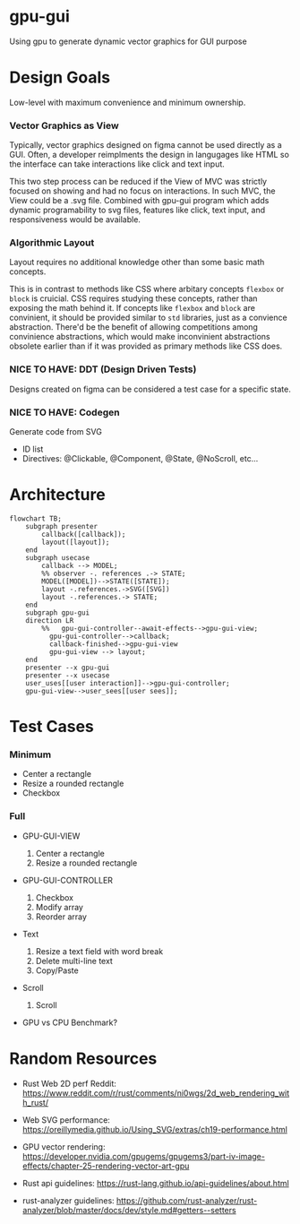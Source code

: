 # gpu-gui

Using gpu to generate dynamic vector graphics for GUI purpose

# Design Goals

Low-level with maximum convenience and minimum ownership.

### Vector Graphics as View

Typically, vector graphics designed on figma cannot be used directly as a GUI.
Often, a developer reimplments the design in langugages like HTML so the interface can take interactions like click and text input.

This two step process can be reduced if the View of MVC was strictly focused on showing and had no focus on interactions.
In such MVC, the View could be a .svg file.
Combined with gpu-gui program which adds dynamic programability to svg files, features like click, text input, and responsiveness would be available.

### Algorithmic Layout

Layout requires no additional knowledge other than some basic math concepts.

This is in contrast to methods like CSS where arbitary concepts `flexbox` or `block` is cruicial.
CSS requires studying these concepts, rather than exposing the math behind it.
If concepts like `flexbox` and `block` are convinient, it should be provided similar to `std` libraries, just as a convience abstraction.
There'd be the benefit of allowing competitions among convinience abstractions, which would make inconvinient abstractions obsolete earlier than if it was provided as primary methods like CSS does.

### NICE TO HAVE: DDT (Design Driven Tests)

Designs created on figma can be considered a test case for a specific state.

### NICE TO HAVE: Codegen

Generate code from SVG

- ID list
- Directives: @Clickable, @Component, @State, @NoScroll, etc...

# Architecture

```mermaid
flowchart TB;
    subgraph presenter
        callback([callback]);
        layout([layout]);
    end
    subgraph usecase
        callback --> MODEL;
        %% observer -. references .-> STATE;
        MODEL([MODEL])-->STATE([STATE]);
        layout -.references.->SVG([SVG])
        layout -.references.-> STATE;
    end
    subgraph gpu-gui
    direction LR
        %%   gpu-gui-controller--await-effects-->gpu-gui-view;
          gpu-gui-controller-->callback;
          callback-finished-->gpu-gui-view
          gpu-gui-view --> layout;
    end
    presenter --x gpu-gui
    presenter --x usecase
    user_uses[[user interaction]]-->gpu-gui-controller;
    gpu-gui-view-->user_sees[[user sees]];

```

# Test Cases

### Minimum

- Center a rectangle
- Resize a rounded rectangle
- Checkbox

### Full

- GPU-GUI-VIEW

  1. Center a rectangle
  1. Resize a rounded rectangle

- GPU-GUI-CONTROLLER

  1. Checkbox
  1. Modify array
  1. Reorder array

- Text

  1. Resize a text field with word break
  1. Delete multi-line text
  1. Copy/Paste

- Scroll

  1. Scroll

- GPU vs CPU
  Benchmark?

# Random Resources

- Rust Web 2D perf Reddit: https://www.reddit.com/r/rust/comments/ni0wgs/2d_web_rendering_with_rust/
- Web SVG performance: https://oreillymedia.github.io/Using_SVG/extras/ch19-performance.html
- GPU vector rendering: https://developer.nvidia.com/gpugems/gpugems3/part-iv-image-effects/chapter-25-rendering-vector-art-gpu

- Rust api guidelines: https://rust-lang.github.io/api-guidelines/about.html
- rust-analyzer guidelines: https://github.com/rust-analyzer/rust-analyzer/blob/master/docs/dev/style.md#getters--setters
